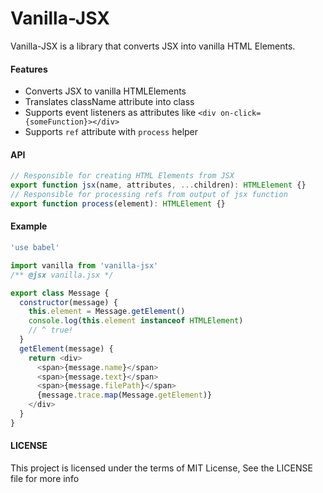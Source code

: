 Vanilla-JSX
=========

Vanilla-JSX is a library that converts JSX into vanilla HTML Elements.

#### Features

 - Converts JSX to vanilla HTMLElements
 - Translates className attribute into class
 - Supports event listeners as attributes like `<div on-click={someFunction}></div>`
 - Supports `ref` attribute with `process` helper

#### API

```js
// Responsible for creating HTML Elements from JSX
export function jsx(name, attributes, ...children): HTMLElement {}
// Responsible for processing refs from output of jsx function
export function process(element): HTMLElement {}

```

#### Example
```js
'use babel'

import vanilla from 'vanilla-jsx'
/** @jsx vanilla.jsx */

export class Message {
  constructor(message) {
    this.element = Message.getElement()
    console.log(this.element instanceof HTMLElement)
    // ^ true!
  }
  getElement(message) {
    return <div>
      <span>{message.name}</span>
      <span>{message.text}</span>
      <span>{message.filePath}</span>
      {message.trace.map(Message.getElement)}
    </div>
  }
}
```

#### LICENSE
This project is licensed under the terms of MIT License, See the LICENSE file for more info
